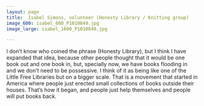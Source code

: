 ```yaml
---
layout: page
title:  Isabel Simons, volunteer (Honesty Library / Knitting group)
image_600: isabel_600_P1010849.jpg
image_large: isabel_1600_P1010849.jpg

---
```

I don’t know who coined the phrase (Honesty Library), but I think I have expanded that idea, because other people thought that it would be one book out and one book in, but, specially now, we have books flooding in and we don’t need to be possessive. I think of it as being like one of the Little Free Libraries but on a bigger scale. That is a movement that started in America where people just erected small collections of books outside their houses. That’s how it began, and people just help themselves and people will put books back.
